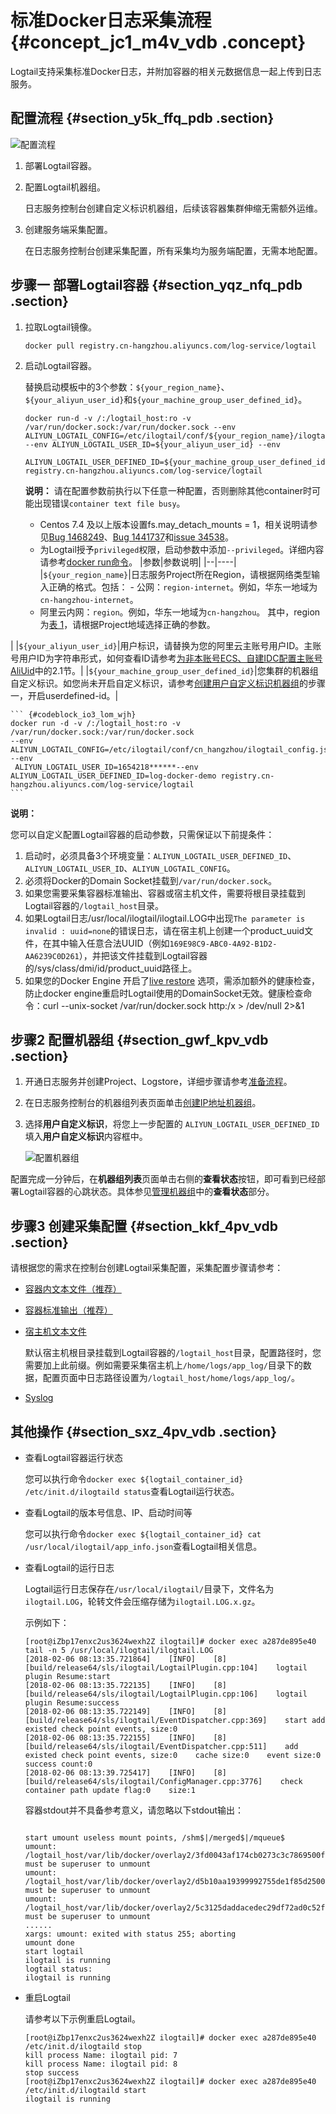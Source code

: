 # 标准Docker日志采集流程 {#concept_jc1_m4v_vdb .concept}

Logtail支持采集标准Docker日志，并附加容器的相关元数据信息一起上传到日志服务。

## 配置流程 {#section_y5k_ffq_pdb .section}

![](images/2674_zh-CN.png "配置流程")

1.  部署Logtail容器。
2.  配置Logtail机器组。

    日志服务控制台创建自定义标识机器组，后续该容器集群伸缩无需额外运维。

3.  创建服务端采集配置。

    在日志服务控制台创建采集配置，所有采集均为服务端配置，无需本地配置。


## 步骤一 部署Logtail容器 {#section_yqz_nfq_pdb .section}

1.  拉取Logtail镜像。

    ``` {#codeblock_0es_vi3_myr}
    docker pull registry.cn-hangzhou.aliyuncs.com/log-service/logtail
    ```

2.  启动Logtail容器。

    替换启动模板中的3个参数：`${your_region_name}`、`${your_aliyun_user_id}`和`${your_machine_group_user_defined_id}`。

    ``` {#codeblock_aun_frl_6wp}
    docker run-d -v /:/logtail_host:ro -v /var/run/docker.sock:/var/run/docker.sock --env 
    ALIYUN_LOGTAIL_CONFIG=/etc/ilogtail/conf/${your_region_name}/ilogtail_config.json 
    --env ALIYUN_LOGTAIL_USER_ID=${your_aliyun_user_id} --env
     ALIYUN_LOGTAIL_USER_DEFINED_ID=${your_machine_group_user_defined_id} registry.cn-hangzhou.aliyuncs.com/log-service/logtail
    ```

    **说明：** 请在配置参数前执行以下任意一种配置，否则删除其他container时可能出现错误`container text file busy`。

    -   Centos 7.4 及以上版本设置fs.may\_detach\_mounts = 1，相关说明请参见[Bug 1468249](https://bugzilla.redhat.com/show_bug.cgi?id=1468249)、[Bug 1441737](https://bugzilla.redhat.com/show_bug.cgi?id=1441737)和[issue 34538](https://github.com/moby/moby/issues/34538)。
    -   为Logtail授予`privileged`权限，启动参数中添加`--privileged`。详细内容请参考[docker run命令](https://docs.docker.com/engine/reference/run/)。
    |参数|参数说明|
    |--|----|
    |`${your_region_name}`|日志服务Project所在Region，请根据网络类型输入正确的格式。包括：     -   公网：`region-internet`。例如，华东一地域为`cn-hangzhou-internet`。
    -   阿里云内网：`region`。例如，华东一地域为`cn-hangzhou`。
 其中，region为[表 1](intl.zh-CN/用户指南/Logtail采集/安装/安装Logtail（Linux系统）.md#table_eyz_pmv_vdb)，请根据Project地域选择正确的参数。

 |
    |`${your_aliyun_user_id}`|用户标识，请替换为您的阿里云主账号用户ID。主账号用户ID为字符串形式，如何查看ID请参考[为非本账号ECS、自建IDC配置主账号AliUid](intl.zh-CN/用户指南/Logtail采集/机器组/为非本账号ECS、自建IDC配置主账号AliUid.md)中的2.1节。|
    |`${your_machine_group_user_defined_id}`|您集群的机器组自定义标识。如您尚未开启自定义标识，请参考[创建用户自定义标识机器组](intl.zh-CN/用户指南/Logtail采集/机器组/创建用户自定义标识机器组.md)的步骤一，开启userdefined-id。|

    ``` {#codeblock_io3_lom_wjh}
    docker run -d -v /:/logtail_host:ro -v /var/run/docker.sock:/var/run/docker.sock 
    --env ALIYUN_LOGTAIL_CONFIG=/etc/ilogtail/conf/cn_hangzhou/ilogtail_config.json --env
     ALIYUN_LOGTAIL_USER_ID=1654218******--env ALIYUN_LOGTAIL_USER_DEFINED_ID=log-docker-demo registry.cn-hangzhou.aliyuncs.com/log-service/logtail
    ```


**说明：** 

您可以自定义配置Logtail容器的启动参数，只需保证以下前提条件：

1.  启动时，必须具备3个环境变量：`ALIYUN_LOGTAIL_USER_DEFINED_ID`、`ALIYUN_LOGTAIL_USER_ID`、`ALIYUN_LOGTAIL_CONFIG`。
2.  必须将Docker的Domain Socket挂载到`/var/run/docker.sock`。
3.  如果您需要采集容器标准输出、容器或宿主机文件，需要将根目录挂载到Logtail容器的`/logtail_host`目录。
4.  如果Logtail日志/usr/local/ilogtail/ilogtail.LOG中出现`The parameter is invalid : uuid=none`的错误日志，请在宿主机上创建一个product\_uuid文件，在其中输入任意合法UUID（例如`169E98C9-ABC0-4A92-B1D2-AA6239C0D261`），并把该文件挂载到Logtail容器的/sys/class/dmi/id/product\_uuid路径上。
5.  如果您的Docker Engine 开启了[live restore](https://docs.docker.com/config/containers/live-restore/) 选项，需添加额外的健康检查，防止docker engine重启时Logtail使用的DomainSocket无效。健康检查命令：curl --unix-socket /var/run/docker.sock http:/x \> /dev/null 2\>&1

## **步骤2 配置机器组** {#section_gwf_kpv_vdb .section}

1.  开通日志服务并创建Project、Logstore，详细步骤请参考[准备流程](intl.zh-CN/用户指南/准备工作/准备流程.md)。
2.  在日志服务控制台的机器组列表页面单击[创建IP地址机器组](intl.zh-CN/用户指南/Logtail采集/机器组/创建IP地址机器组.md)。
3.  选择**用户自定义标识**，将您上一步配置的 `ALIYUN_LOGTAIL_USER_DEFINED_ID`填入**用户自定义标识**内容框中。

    ![](images/2677_zh-CN.png "配置机器组")


配置完成一分钟后，在**机器组列表**页面单击右侧的**查看状态**按钮，即可看到已经部署Logtail容器的心跳状态。具体参见[管理机器组](intl.zh-CN/用户指南/Logtail采集/机器组/管理机器组.md)中的**查看状态**部分。

## **步骤3 创建采集配置** {#section_kkf_4pv_vdb .section}

请根据您的需求在控制台创建Logtail采集配置，采集配置步骤请参考：

-   [容器内文本文件（推荐）](intl.zh-CN/用户指南/Logtail采集/容器日志采集/容器文本日志.md)
-   [容器标准输出（推荐）](intl.zh-CN/用户指南/Logtail采集/容器日志采集/容器标准输出.md)
-   [宿主机文本文件](intl.zh-CN/用户指南/Logtail采集/文本日志/采集文本日志.md) 

    默认宿主机根目录挂载到Logtail容器的`/logtail_host`目录，配置路径时，您需要加上此前缀。例如需要采集宿主机上`/home/logs/app_log/`目录下的数据，配置页面中日志路径设置为`/logtail_host/home/logs/app_log/`。

-   [Syslog](intl.zh-CN/用户指南/隐藏文件夹/Syslog.md)

## 其他操作 {#section_sxz_4pv_vdb .section}

-   查看Logtail容器运行状态

    您可以执行命令`docker exec ${logtail_container_id} /etc/init.d/ilogtaild status`查看Logtail运行状态。

-   查看Logtail的版本号信息、IP、启动时间等

    您可以执行命令`docker exec ${logtail_container_id} cat /usr/local/ilogtail/app_info.json`查看Logtail相关信息。

-   查看Logtail的运行日志

    Logtail运行日志保存在`/usr/local/ilogtail/`目录下，文件名为`ilogtail.LOG`，轮转文件会压缩存储为`ilogtail.LOG.x.gz`。

    示例如下：

    ``` {#codeblock_4y7_odr_ff3}
    [root@iZbp17enxc2us3624wexh2Z ilogtail]# docker exec a287de895e40 tail -n 5 /usr/local/ilogtail/ilogtail.LOG
    [2018-02-06 08:13:35.721864]    [INFO]    [8]    [build/release64/sls/ilogtail/LogtailPlugin.cpp:104]    logtail plugin Resume:start
    [2018-02-06 08:13:35.722135]    [INFO]    [8]    [build/release64/sls/ilogtail/LogtailPlugin.cpp:106]    logtail plugin Resume:success
    [2018-02-06 08:13:35.722149]    [INFO]    [8]    [build/release64/sls/ilogtail/EventDispatcher.cpp:369]    start add existed check point events, size:0
    [2018-02-06 08:13:35.722155]    [INFO]    [8]    [build/release64/sls/ilogtail/EventDispatcher.cpp:511]    add existed check point events, size:0    cache size:0    event size:0    success count:0
    [2018-02-06 08:13:39.725417]    [INFO]    [8]    [build/release64/sls/ilogtail/ConfigManager.cpp:3776]    check container path update flag:0    size:1
    ```

    容器stdout并不具备参考意义，请忽略以下stdout输出：

    ``` {#codeblock_s75_fmt_sdn}
    
    start umount useless mount points, /shm$|/merged$|/mqueue$
    umount: /logtail_host/var/lib/docker/overlay2/3fd0043af174cb0273c3c7869500fbe2bdb95d13b1e110172ef57fe840c82155/merged: must be superuser to unmount
    umount: /logtail_host/var/lib/docker/overlay2/d5b10aa19399992755de1f85d25009528daa749c1bf8c16edff44beab6e69718/merged: must be superuser to unmount
    umount: /logtail_host/var/lib/docker/overlay2/5c3125daddacedec29df72ad0c52fac800cd56c6e880dc4e8a640b1e16c22dbe/merged: must be superuser to unmount
    ......
    xargs: umount: exited with status 255; aborting
    umount done
    start logtail
    ilogtail is running
    logtail status:
    ilogtail is running
    ```

-   重启Logtail

    请参考以下示例重启Logtail。

    ``` {#codeblock_bgk_76p_3g7}
    [root@iZbp17enxc2us3624wexh2Z ilogtail]# docker exec a287de895e40 /etc/init.d/ilogtaild stop
    kill process Name: ilogtail pid: 7
    kill process Name: ilogtail pid: 8
    stop success
    [root@iZbp17enxc2us3624wexh2Z ilogtail]# docker exec a287de895e40 /etc/init.d/ilogtaild start
    ilogtail is running
    ```


